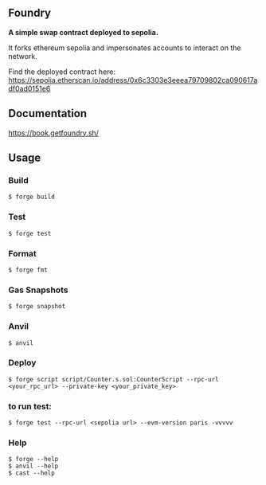 ## Foundry

**A simple swap contract deployed to sepolia.**

It forks ethereum sepolia and impersonates accounts to interact on the network.

Find the deployed contract here:  https://sepolia.etherscan.io/address/0x6c3303e3eeea79709802ca090617adf0ad0151e6

## Documentation

https://book.getfoundry.sh/

## Usage

### Build

```shell
$ forge build
```

### Test

```shell
$ forge test
```

### Format

```shell
$ forge fmt
```

### Gas Snapshots

```shell
$ forge snapshot
```

### Anvil

```shell
$ anvil
```

### Deploy

```shell
$ forge script script/Counter.s.sol:CounterScript --rpc-url <your_rpc_url> --private-key <your_private_key>
```

### to run test: 

```shell
$ forge test --rpc-url <sepolia url> --evm-version paris -vvvvv
```

### Help

```shell
$ forge --help
$ anvil --help
$ cast --help
```
